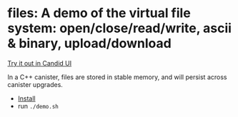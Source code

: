 # files: A demo of the virtual file system: open/close/read/write, ascii & binary, upload/download

[Try it out in Candid UI](https://a4gq6-oaaaa-aaaab-qaa4q-cai.raw.icp0.io/?id=77353-jqaaa-aaaag-ale6a-cai)

In a C++ canister, files are stored in stable memory, and will persist across canister upgrades.

- [Install](https://docs.icpp.world/installation.html)
- run `./demo.sh`